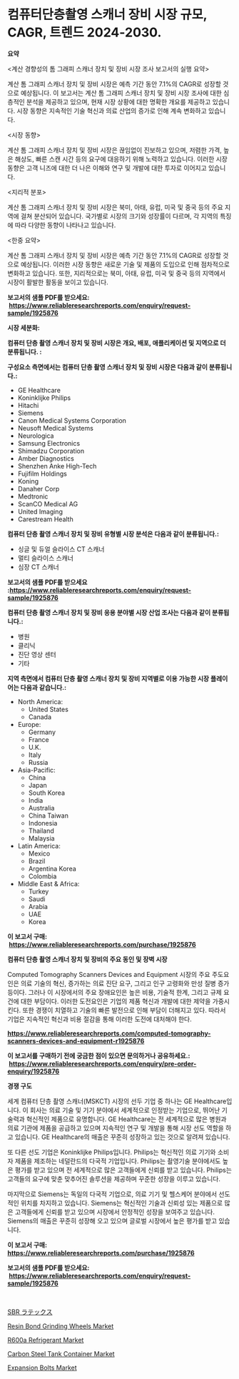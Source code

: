 <p><h1>컴퓨터단층촬영 스캐너 장비 시장 규모, CAGR, 트렌드 2024-2030.</h1></p><p><strong>요약</strong></p>
<p><p><계산 경향성의 톰 그래피 스캐너 장치 및 장비 시장 조사 보고서의 실행 요약></p><p>계산 톰 그래피 스캐너 장치 및 장비 시장은 예측 기간 동안 7.1%의 CAGR로 성장할 것으로 예상됩니다. 이 보고서는 계산 톰 그래피 스캐너 장치 및 장비 시장 조사에 대한 심층적인 분석을 제공하고 있으며, 현재 시장 상황에 대한 명확한 개요를 제공하고 있습니다. 시장 동향은 지속적인 기술 혁신과 의료 산업의 증가로 인해 계속 변화하고 있습니다.</p><p><시장 동향></p><p>계산 톰 그래피 스캐너 장치 및 장비 시장은 끊임없이 진보하고 있으며, 저렴한 가격, 높은 해상도, 빠른 스캔 시간 등의 요구에 대응하기 위해 노력하고 있습니다. 이러한 시장 동향은 고객 니즈에 대한 더 나은 이해와 연구 및 개발에 대한 투자로 이어지고 있습니다.</p><p><지리적 분포></p><p>계산 톰 그래피 스캐너 장치 및 장비 시장은 북미, 아태, 유럽, 미국 및 중국 등의 주요 지역에 걸쳐 분산되어 있습니다. 국가별로 시장의 크기와 성장률이 다르며, 각 지역의 특징에 따라 다양한 동향이 나타나고 있습니다.</p><p><한중 요약></p><p>계산 톰 그래피 스캐너 장치 및 장비 시장은 예측 기간 동안 7.1%의 CAGR로 성장할 것으로 예상됩니다. 이러한 시장 동향은 새로운 기술 및 제품의 도입으로 인해 점차적으로 변화하고 있습니다. 또한, 지리적으로는 북미, 아태, 유럽, 미국 및 중국 등의 지역에서 시장이 활발한 활동을 보이고 있습니다.</p></p>
<p><strong>보고서의 샘플 PDF를 받으세요: &nbsp;<a href="https://www.reliableresearchreports.com/enquiry/request-sample/1925876">https://www.reliableresearchreports.com/enquiry/request-sample/1925876</a></strong></p>
<p><strong>시장 세분화:</strong></p>
<p><strong> 컴퓨터 단층 촬영 스캐너 장치 및 장비 시장은 개요, 배포, 애플리케이션 및 지역으로 더 분류됩니다. :</strong></p>
<p><strong>구성요소 측면에서는 컴퓨터 단층 촬영 스캐너 장치 및 장비 시장은 다음과 같이 분류됩니다.:</strong></p>
<p><ul><li>GE Healthcare</li><li>Koninklijke Philips</li><li>Hitachi</li><li>Siemens</li><li>Canon Medical Systems Corporation</li><li>Neusoft Medical Systems</li><li>Neurologica</li><li>Samsung Electronics</li><li>Shimadzu Corporation</li><li>Amber Diagnostics</li><li>Shenzhen Anke High-Tech</li><li>Fujifilm Holdings</li><li>Koning</li><li>Danaher Corp</li><li>Medtronic</li><li>ScanCO Medical AG</li><li>United Imaging</li><li>Carestream Health</li></ul></p>
<p><strong> 컴퓨터 단층 촬영 스캐너 장치 및 장비 유형별 시장 분석은 다음과 같이 분류됩니다.:</strong></p>
<p><ul><li>싱글 및 듀얼 슬라이스 CT 스캐너</li><li>멀티 슬라이스 스캐너</li><li>심장 CT 스캐너</li></ul></p>
<p><strong>보고서의 샘플 PDF를 받으세요 :<a href="https://www.reliableresearchreports.com/enquiry/request-sample/1925876">https://www.reliableresearchreports.com/enquiry/request-sample/1925876</a></strong></p>
<p><strong> 컴퓨터 단층 촬영 스캐너 장치 및 장비 응용 분야별 시장 산업 조사는 다음과 같이 분류됩니다.:</strong></p>
<p><ul><li>병원</li><li>클리닉</li><li>진단 영상 센터</li><li>기타</li></ul></p>
<p><strong>지역 측면에서 컴퓨터 단층 촬영 스캐너 장치 및 장비 지역별로 이용 가능한 시장 플레이어는 다음과 같습니다.:</strong></p>
<p><ul>
    <li>
        North America:
        <ul>
            <li>United States</li>
            <li>Canada</li>
        </ul>
    </li>
    <li>
        Europe:
        <ul>
            <li>Germany</li>
            <li>France</li>
            <li>U.K.</li>
            <li>Italy</li>
            <li>Russia</li>
        </ul>
    </li>
    <li>
        Asia-Pacific:
        <ul>
            <li>China</li>
            <li>Japan</li>
            <li>South Korea</li>
            <li>India</li>
            <li>Australia</li>
            <li>China Taiwan</li>
            <li>Indonesia</li>
            <li>Thailand</li>
            <li>Malaysia</li>
        </ul>
    </li>
    <li>
        Latin America:
        <ul>
            <li>Mexico</li>
            <li>Brazil</li>
            <li>Argentina Korea</li>
            <li>Colombia</li>
        </ul>
    </li>
    <li>
        Middle East & Africa:
        <ul>
            <li>Turkey</li>
            <li>Saudi</li>
            <li>Arabia</li>
            <li>UAE</li>
            <li>Korea</li>
        </ul>
    </li>
    </ul></p>
<p><strong>이 보고서 구매: &nbsp;<a href="https://www.reliableresearchreports.com/purchase/1925876">https://www.reliableresearchreports.com/purchase/1925876</a></strong></p>
<p><strong>컴퓨터 단층 촬영 스캐너 장치 및 장비의 주요 동인 및 장벽 시장</strong></p>
<p><p>Computed Tomography Scanners Devices and Equipment 시장의 주요 주도요인은 의료 기술의 혁신, 증가하는 의료 진단 요구, 그리고 인구 고령화와 만성 질병 증가 등이다. 그러나 이 시장에서의 주요 장애요인은 높은 비용, 기술적 한계, 그리고 규제 요건에 대한 부담이다. 이러한 도전요인은 기업의 제품 혁신과 개발에 대한 제약을 가중시킨다. 또한 경쟁이 치열하고 기술의 빠른 발전으로 인해 부담이 더해지고 있다. 따라서 기업은 지속적인 혁신과 비용 절감을 통해 이러한 도전에 대처해야 한다.</p></p>
<p><strong><a href="https://www.reliableresearchreports.com/computed-tomography-scanners-devices-and-equipment-r1925876">https://www.reliableresearchreports.com/computed-tomography-scanners-devices-and-equipment-r1925876</a></strong></p>
<p><strong>이 보고서를 구매하기 전에 궁금한 점이 있으면 문의하거나 공유하세요.: &nbsp;<a href="https://www.reliableresearchreports.com/enquiry/pre-order-enquiry/1925876">https://www.reliableresearchreports.com/enquiry/pre-order-enquiry/1925876</a></strong></p>
<p><strong>경쟁 구도</strong></p>
<p><p>세계 컴퓨터 단층 촬영 스캐너(MSKCT) 시장의 선두 기업 중 하나는 GE Healthcare입니다. 이 회사는 의료 기술 및 기기 분야에서 세계적으로 인정받는 기업으로, 뛰어난 기술력과 혁신적인 제품으로 유명합니다. GE Healthcare는 전 세계적으로 많은 병원과 의료 기관에 제품을 공급하고 있으며 지속적인 연구 및 개발을 통해 시장 선도 역할을 하고 있습니다. GE Healthcare의 매출은 꾸준히 성장하고 있는 것으로 알려져 있습니다.</p><p>또 다른 선도 기업은 Koninklijke Philips입니다. Philips는 혁신적인 의료 기기와 소비자 제품을 제조하는 네덜란드의 다국적 기업입니다. Philips는 촬영기술 분야에서도 높은 평가를 받고 있으며 전 세계적으로 많은 고객들에게 신뢰를 받고 있습니다. Philips는 고객들의 요구에 맞춘 맞추어진 솔루션을 제공하며 꾸준한 성장을 이루고 있습니다.</p><p>마지막으로 Siemens는 독일의 다국적 기업으로, 의료 기기 및 헬스케어 분야에서 선도적인 위치를 차지하고 있습니다. Siemens는 혁신적인 기술과 신뢰성 있는 제품으로 많은 고객들에게 신뢰를 받고 있으며 시장에서 안정적인 성장을 보여주고 있습니다. Siemens의 매출은 꾸준히 성장해 오고 있으며 글로벌 시장에서 높은 평가를 받고 있습니다.</p></p>
<p><strong>이 보고서 구매: &nbsp; <a href="https://www.reliableresearchreports.com/purchase/1925876">https://www.reliableresearchreports.com/purchase/1925876</a></strong></p>
<p><strong>보고서의 샘플 PDF를 받으세요: &nbsp;<a href="https://www.reliableresearchreports.com/enquiry/request-sample/1925876">https://www.reliableresearchreports.com/enquiry/request-sample/1925876</a></strong><strong></strong></p>
<p>&nbsp;</p>
<p><p><a href="https://github.com/mohamedbakry57/Market-Research-Report-List-3/blob/main/483635122295.md">SBR ラテックス</a></p><p><a href="https://github.com/vimar16th/Market-Research-Report-List-4/blob/main/resin-bond-grinding-wheels-market.md">Resin Bond Grinding Wheels Market</a></p><p><a href="https://issuu.com/reportprime-2/docs/r600a-refrigerant-market-size-2030.pptx">R600a Refrigerant Market</a></p><p><a href="https://www.linkedin.com/pulse/carbon-steel-tank-container-market-centers-aspects-growth-onrxe?trackingId=9K9qbl0%2BPBWcjeO%2F0XRBlQ%3D%3D">Carbon Steel Tank Container Market</a></p><p><a href="https://issuu.com/reportprime-2/docs/expansion-bolts-market-size-2030.pptx">Expansion Bolts Market</a></p></p>